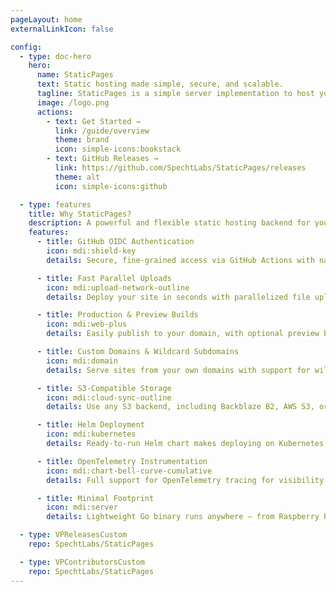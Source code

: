 ```yaml
---
pageLayout: home
externalLinkIcon: false

config:
  - type: doc-hero
    hero:
      name: StaticPages
      text: Static hosting made simple, secure, and scalable.
      tagline: StaticPages is a simple server implementation to host your static pages with support for preview URLs.
      image: /logo.png
      actions:
        - text: Get Started →
          link: /guide/overview
          theme: brand
          icon: simple-icons:bookstack
        - text: GitHub Releases →
          link: https://github.com/SpechtLabs/StaticPages/releases
          theme: alt
          icon: simple-icons:github

  - type: features
    title: Why StaticPages?
    description: A powerful and flexible static hosting backend for your sites, with seamless GitHub CI/CD support.
    features:
      - title: GitHub OIDC Authentication
        icon: mdi:shield-key
        details: Secure, fine-grained access via GitHub Actions with native OIDC token verification.

      - title: Fast Parallel Uploads
        icon: mdi:upload-network-outline
        details: Deploy your site in seconds with parallelized file uploads and real-time feedback.

      - title: Production & Preview Builds
        icon: mdi:web-plus
        details: Easily publish to your domain, with optional preview builds on per-branch or per-commit basis.

      - title: Custom Domains & Wildcard Subdomains
        icon: mdi:domain
        details: Serve sites from your own domains with support for wildcard TLS and subdomain routing.

      - title: S3-Compatible Storage
        icon: mdi:cloud-sync-outline
        details: Use any S3 backend, including Backblaze B2, AWS S3, or MinIO for artifact storage.

      - title: Helm Deployment
        icon: mdi:kubernetes
        details: Ready-to-run Helm chart makes deploying on Kubernetes effortless and secure.

      - title: OpenTelemetry Instrumentation
        icon: mdi:chart-bell-curve-cumulative
        details: Full support for OpenTelemetry tracing for visibility into uploads and page requests.

      - title: Minimal Footprint
        icon: mdi:server
        details: Lightweight Go binary runs anywhere — from Raspberry Pi to production Kubernetes clusters.

  - type: VPReleasesCustom
    repo: SpechtLabs/StaticPages

  - type: VPContributorsCustom
    repo: SpechtLabs/StaticPages
---
```

